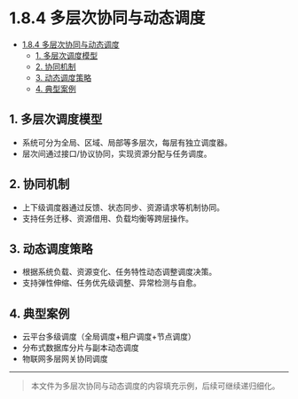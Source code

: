 # 1.8.4 多层次协同与动态调度


<!-- TOC START -->

- [1.8.4 多层次协同与动态调度](#184-多层次协同与动态调度)
  - [1. 多层次调度模型](#1-多层次调度模型)
  - [2. 协同机制](#2-协同机制)
  - [3. 动态调度策略](#3-动态调度策略)
  - [4. 典型案例](#4-典型案例)

<!-- TOC END -->

## 1. 多层次调度模型

- 系统可分为全局、区域、局部等多层次，每层有独立调度器。
- 层次间通过接口/协议协同，实现资源分配与任务调度。

## 2. 协同机制

- 上下级调度器通过反馈、状态同步、资源请求等机制协同。
- 支持任务迁移、资源借用、负载均衡等跨层操作。

## 3. 动态调度策略

- 根据系统负载、资源变化、任务特性动态调整调度决策。
- 支持弹性伸缩、任务优先级调整、异常检测与自愈。

## 4. 典型案例

- 云平台多级调度（全局调度+租户调度+节点调度）
- 分布式数据库分片与副本动态调度
- 物联网多层网关协同调度

---
> 本文件为多层次协同与动态调度的内容填充示例，后续可继续递归细化。
